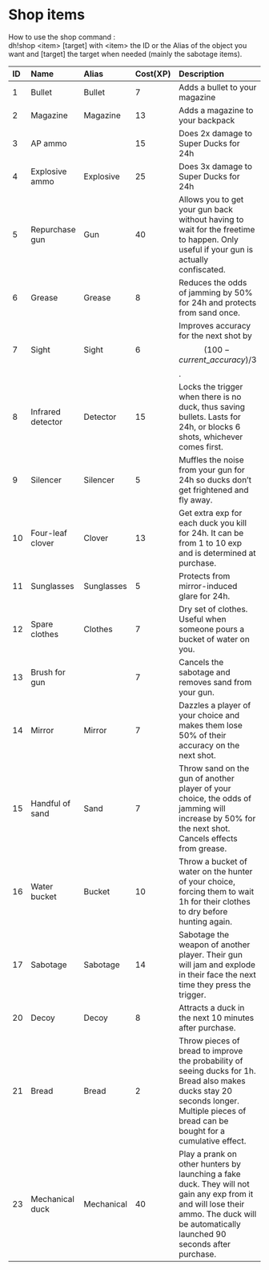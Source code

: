 # Shop items

How to use the shop command :   
dh!shop &lt;item&gt; \[target\] with &lt;item&gt; the ID or the Alias of the object you want and \[target\] the target when needed \(mainly the sabotage items\).

| ID | Name | Alias | Cost\(XP\) | Description |
| :--- | :--- | :--- | :--- | :--- |
| 1 | Bullet | Bullet | 7 | Adds a bullet to your magazine |
| 2 | Magazine | Magazine | 13 | Adds a magazine to your backpack |
| 3 | AP ammo |  | 15 | Does 2x damage to Super Ducks for 24h |
| 4 | Explosive ammo | Explosive | 25 | Does 3x damage to Super Ducks for 24h |
| 5 | Repurchase gun | Gun | 40 | Allows you to get your gun back without having to wait for the freetime to happen. Only useful if your gun is actually confiscated. |
| 6 | Grease | Grease | 8 | Reduces the odds of jamming by 50% for 24h and protects from sand once. |
| 7 | Sight | Sight | 6 | Improves accuracy for the next shot by $$(100- current\_accuracy)/3$$. |
| 8 | Infrared detector | Detector | 15 | Locks the trigger when there is no duck, thus saving bullets. Lasts for 24h, or blocks 6 shots, whichever comes first. |
| 9 | Silencer | Silencer | 5 | Muffles the noise from your gun for 24h so ducks don’t get frightened and fly away. |
| 10 | Four-leaf clover | Clover | 13 | Get extra exp for each duck you kill for 24h. It can be from 1 to 10 exp and is determined at purchase. |
| 11 | Sunglasses | Sunglasses | 5 | Protects from mirror-induced glare for 24h. |
| 12 | Spare clothes | Clothes | 7 | Dry set of clothes. Useful when someone pours a bucket of water on you. |
| 13 | Brush for gun |  | 7 | Cancels the sabotage and removes sand from your gun. |
| 14 | Mirror | Mirror | 7 | Dazzles a player of your choice and makes them lose 50% of their accuracy on the next shot. |
| 15 | Handful of sand | Sand | 7 | Throw sand on the gun of another player of your choice, the odds of  jamming will increase by 50% for the next shot. Cancels effects from grease. |
| 16 | Water bucket | Bucket | 10 | Throw a bucket of water on the hunter of your choice, forcing them to wait 1h for their clothes to dry before hunting again. |
| 17 | Sabotage | Sabotage | 14 | Sabotage the weapon of another player. Their gun will jam and explode in their face the next time they press the trigger. |
| 20 | Decoy | Decoy | 8 | Attracts a duck in the next 10 minutes after purchase. |
| 21 | Bread | Bread | 2 | Throw pieces of bread to improve the probability of seeing ducks for 1h. Bread also makes ducks stay 20 seconds longer. Multiple pieces of bread can be bought for a cumulative effect. |
| 23 | Mechanical duck | Mechanical | 40 | Play a prank on other hunters by launching a fake duck. They will not gain any exp from it and will lose their ammo. The duck will be automatically launched 90 seconds after purchase. |

